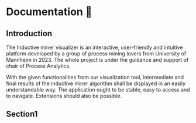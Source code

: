 # Documentation :book:
## Introduction
The Inductive miner visualizer is an interactive, user-friendly and
intuitive platform developed by a group of process mining lovers from
University of Mannheim in 2023. The whole project is under the guidance
and support of chair of Process Analytics.
      
With the given functionalities from our visualization tool, intermediate and final
results of the inductive miner algorithm shall be displayed in an easily
understandable way. The application ought to be stable, easy to access and
to navigate. Extensions should also be possible. 

## Section1
